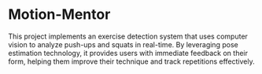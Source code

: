 # Motion-Mentor
This project implements an exercise detection system that uses computer vision to analyze push-ups and squats in real-time. By leveraging pose estimation technology, it provides users with immediate feedback on their form, helping them improve their technique and track repetitions effectively.
